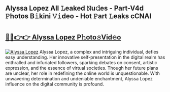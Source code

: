 ## Alyssa Lopez All 𝙻eaked 𝙽u𝚍es - Part-V4d 𝙿hotos B𝚒kini 𝚅𝚒deo - Hot 𝙿art 𝙻eaks cCNAI

# <h2><a href="http://ld0r7ic.urlbe.top/?page=Alyssa+Lopez">🔗🔗👉👉 Alyssa Lopez P𝚑oto𝚜Vid𝚎o</a></h2>

[![Alyssa Lopez](https://i.imgur.com/eBuTRDB.gif)](http://ld0r7ic.urlbe.top/?page=Alyssa+Lopez)
Alyssa Lopez, a complex and intriguing individual, defies easy understanding. Her innovative self-presentation in the digital realm has enthralled and infuriated followers, sparking debates on consent, artistic expression, and the essence of virtual societies. Though her future plans are unclear, her role in redefining the online world is unquestionable. With unwavering determination and undeniable enchantment, Alyssa Lopez influence on the digital community is profound.
